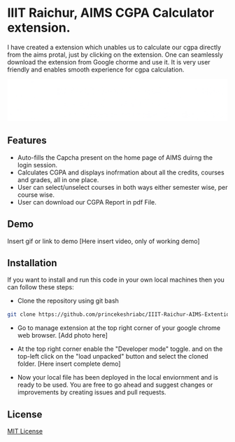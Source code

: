 # IIIT Raichur, AIMS CGPA Calculator extension.

I have created a extension which unables us to calculate our cgpa directly from the aims protal, just by clicking on the extension. One can seamlessly download the extension from Google chorme and use it. It is very user friendly and enables smooth experience for cgpa calculation.


![Logo](https://github.com/princekeshriabc/IIIT-Raichur-AIMS-Extention/blob/main/static/HorizontalWhite.png)



## Features

- Auto-fills the Capcha present on the home page of AIMS duirng the login session.
- Calculates CGPA and displays inofrmation about all the credits, courses and grades, all in one place. 
- User can select/unselect courses in both ways either semester wise, per course wise.
- User can download our CGPA Report in pdf File.



## Demo

Insert gif or link to demo
[Here insert video, only of working demo]


## Installation

If you want to install and run this code in your own local machines then you can follow these steps:

- Clone the repository using git bash
```bash
git clone https://github.com/princekeshriabc/IIIT-Raichur-AIMS-Extention.git
```
- Go to manage extension at the top right corner of your google chrome web browser.
[Add photo here]

- At the top right corner enable the "Developer mode" toggle. and on the top-left click on the "load unpacked" button and select the cloned folder.
[Here insert complete demo]

- Now your local file has been deployed in the local enviornment and is ready to be used.
You are free to go ahead and suggest changes or improvements by creating issues and pull requests.
    
## License

[MIT License](https://github.com/princekeshriabc/IIIT-Raichur-AIMS-Extention/blob/main/LICENSE)